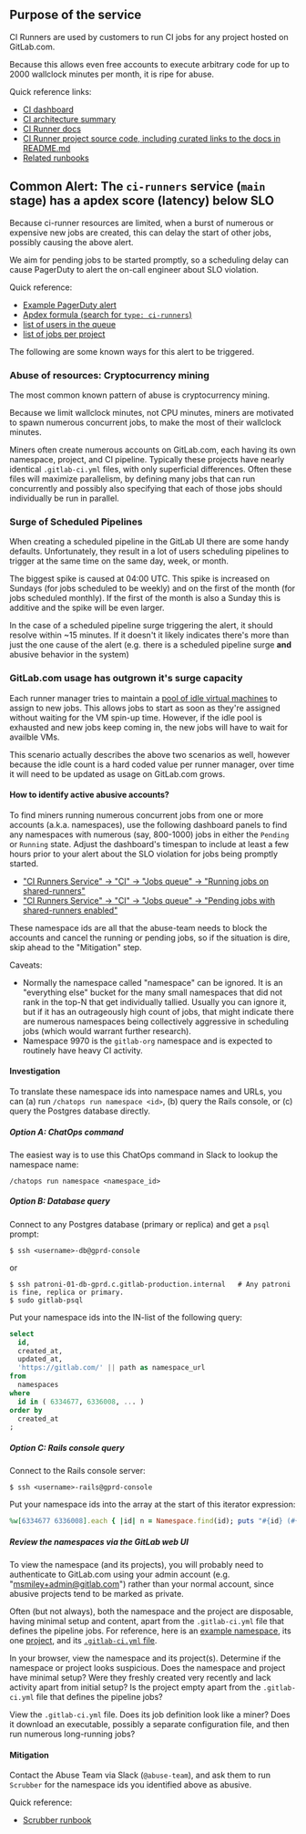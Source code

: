 ## Purpose of the service

CI Runners are used by customers to run CI jobs for any project hosted on GitLab.com.

Because this allows even free accounts to execute arbitrary code for up to 2000 wallclock minutes per month,
it is ripe for abuse.

Quick reference links:
* [CI dashboard](https://dashboards.gitlab.net/d/000000159/ci)
* [CI architecture summary](https://about.gitlab.com/handbook/engineering/infrastructure/production-architecture/ci-architecture.html)
* [CI Runner docs](https://docs.gitlab.com/runner/)
* [CI Runner project source code, including curated links to the docs in README.md](https://gitlab.com/gitlab-org/gitlab-runner)
* [Related runbooks](https://gitlab.com/gitlab-com/runbooks/blob/master/troubleshooting/cicd/)

## Common Alert: The `ci-runners` service (`main` stage) has a apdex score (latency) below SLO

Because ci-runner resources are limited, when a burst of numerous or expensive new jobs are created,
this can delay the start of other jobs, possibly causing the above alert.

We aim for pending jobs to be started promptly, so a scheduling delay can cause PagerDuty to alert the
on-call engineer about SLO violation.

Quick reference:
* [Example PagerDuty alert](https://gitlab.pagerduty.com/incidents/PVDAS6I)
* [Apdex formula (search for `type: ci-runners`)](https://gitlab.com/gitlab-com/runbooks/blob/master/rules/service_apdex.yml)
* [list of users in the queue](https://log.gprd.gitlab.net/goto/4109739640f8b21b278ca5060012fbf7)
* [list of jobs per project](https://log.gprd.gitlab.net/goto/63f83c2a163fb0b29edc33b19773db25)

The following are some known ways for this alert to be triggered.

### Abuse of resources: Cryptocurrency mining

The most common known pattern of abuse is cryptocurrency mining.

Because we limit wallclock minutes, not CPU minutes, miners are motivated to spawn numerous concurrent jobs, to make the most of their wallclock minutes.

Miners often create numerous accounts on GitLab.com, each having its own namespace, project, and CI pipeline.  Typically these projects have nearly identical `.gitlab-ci.yml` files, with only superficial differences.  Often these files will maximize parallelism, by defining many jobs that can run concurrently and possibly also specifying that each of those jobs should individually be run in parallel.

### Surge of Scheduled Pipelines

When creating a scheduled pipeline in the GitLab UI there are some handy defaults. Unfortunately, they result in a lot of users scheduling pipelines to trigger at the same time on the same day, week, or month.

The biggest spike is caused at 04:00 UTC. This spike is increased on Sundays (for jobs scheduled to be weekly) and on the first of the month (for jobs scheduled monthly). If the first of the month is also a Sunday this is additive and the spike will be even larger.

In the case of a scheduled pipeline surge triggering the alert, it should resolve within ~15 minutes. If it doesn't it likely indicates there's more than just the one cause of the alert (e.g. there is a scheduled pipeline surge **and** abusive behavior in the system)

### GitLab.com usage has outgrown it's surge capacity

Each runner manager tries to maintain a [pool of idle virtual machines](https://ops.gitlab.net/gitlab-cookbooks/chef-repo/-/blob/master/roles/gitlab-runner-srm-gce.json#L19)
to assign to new jobs. This allows jobs to start as soon as they're assigned without waiting for the VM spin-up time. However, if the idle pool is exhausted and new jobs keep coming in, the new jobs will have to wait for availble VMs.

This scenario actually describes the above two scenarios as well, however because the idle count is a hard coded value per runner manager, over time it will need to be updated as usage on GitLab.com grows.

#### How to identify active abusive accounts?

To find miners running numerous concurrent jobs from one or more accounts (a.k.a. namespaces), use the following dashboard panels to find any namespaces with numerous (say, 800-1000) jobs in either the `Pending` or `Running` state.  Adjust the dashboard's timespan to include at least a few hours prior to your alert about the SLO violation for jobs being promptly started.

* ["CI Runners Service" -> "CI" -> "Jobs queue" -> "Running jobs on shared-runners"](https://dashboards.gitlab.net/d/000000159/ci?orgId=1&panelId=60&fullscreen&from=now-3h&to=now)
* ["CI Runners Service" -> "CI" -> "Jobs queue" -> "Pending jobs with shared-runners enabled"](https://dashboards.gitlab.net/d/000000159/ci?orgId=1&panelId=33&fullscreen&from=now-3h&to=now)

These namespace ids are all that the abuse-team needs to block the accounts and cancel the running or pending jobs, so if the situation is dire, skip ahead to the "Mitigation" step.

Caveats:
* Normally the namespace called "namespace" can be ignored.  It is an "everything else" bucket for the many small namespaces that did not rank in the top-N that get individually tallied.  Usually you can ignore it, but if it has an outrageously high count of jobs, that might indicate there are numerous namespaces being collectively aggressive in scheduling jobs (which would warrant further research).
* Namespace 9970 is the `gitlab-org` namespace and is expected to routinely have heavy CI activity.

#### Investigation

To translate these namespace ids into namespace names and URLs, you can (a) run `/chatops run namespace <id>`, (b) query the Rails console, or (c) query the Postgres database directly.

##### Option A: ChatOps command

The easiest way is to use this ChatOps command in Slack to lookup the namespace name:

```
/chatops run namespace <namespace_id>
```

##### Option B: Database query

Connect to any Postgres database (primary or replica) and get a `psql` prompt:

```shell
$ ssh <username>-db@gprd-console
```

or

```shell
$ ssh patroni-01-db-gprd.c.gitlab-production.internal   # Any patroni is fine, replica or primary.
$ sudo gitlab-psql
```

Put your namespace ids into the IN-list of the following query:

```sql
select
  id,
  created_at,
  updated_at,
  'https://gitlab.com/' || path as namespace_url
from
  namespaces
where
  id in ( 6334677, 6336008, ... )
order by
  created_at
;
```

##### Option C: Rails console query

Connect to the Rails console server:

```shell
$ ssh <username>-rails@gprd-console
```

Put your namespace ids into the array at the start of this iterator expression:

```ruby
%w[6334677 6336008].each { |id| n = Namespace.find(id); puts "#{id} (#{n.name}): https://gitlab.com/#{n.path}" }
```

##### Review the namespaces via the GitLab web UI

To view the namespace (and its projects), you will probably need to authenticate to GitLab.com using your admin account (e.g. "msmiley+admin@gitlab.com") rather than your normal account, since abusive projects tend to be marked as private.

Often (but not always), both the namespace and the project are disposable, having minimal setup and content, apart from the `.gitlab-ci.yml` file that defines the pipeline jobs.  For reference, here is an [example namespace](https://gitlab.com/zabuzhkofaina), its one [project](https://gitlab.com/zabuzhkofaina/zabuzhkofaina), and its [`.gitlab-ci.yml` file](https://gitlab.com/zabuzhkofaina/zabuzhkofaina/blob/master/.gitlab-ci.yml).

In your browser, view the namespace and its project(s).  Determine if the namespace or project looks suspicious.  Does the namespace and project have minimal setup?  Were they freshly created very recently and lack activity apart from initial setup?  Is the project empty apart from the `.gitlab-ci.yml` file that defines the pipeline jobs?

View the `.gitlab-ci.yml` file.  Does its job definition look like a miner?  Does it download an executable, possibly a separate configuration file, and then run numerous long-running jobs?

#### Mitigation

Contact the Abuse Team via Slack (`@abuse-team`), and ask them to run `Scrubber` for the namespace ids you identified above as abusive.

Quick reference:
* [Scrubber runbook](https://gitlab.com/gitlab-com/gl-security/abuse-team/abuse/wikis/Runbook/Mitigation-Tool-%28Scrubber%29)
